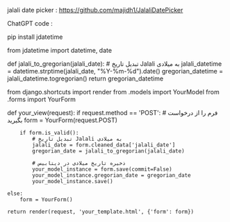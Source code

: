 jalali date picker :
  https://github.com/majidh1/JalaliDatePicker

ChatGPT code :

pip install jdatetime

from jdatetime import datetime, date

def jalali_to_gregorian(jalali_date):
    # تبدیل تاریخ Jalali به میلادی
    jalali_datetime = datetime.strptime(jalali_date, "%Y-%m-%d").date()
    gregorian_datetime = jalali_datetime.togregorian()
    return gregorian_datetime

from django.shortcuts import render
from .models import YourModel
from .forms import YourForm

def your_view(request):
    if request.method == 'POST':
        # فرم را از درخواست بگیرید
        form = YourForm(request.POST)

        if form.is_valid():
            # تبدیل تاریخ Jalali به میلادی
            jalali_date = form.cleaned_data['jalali_date']
            gregorian_date = jalali_to_gregorian(jalali_date)

            # ذخیره تاریخ میلادی در دیتابیس
            your_model_instance = form.save(commit=False)
            your_model_instance.gregorian_date = gregorian_date
            your_model_instance.save()

    else:
        form = YourForm()

    return render(request, 'your_template.html', {'form': form})
